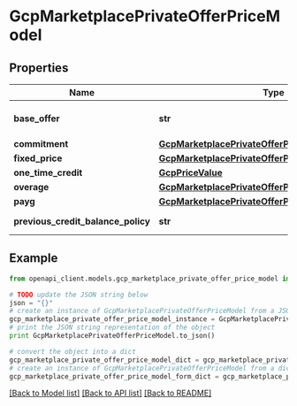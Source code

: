 # GcpMarketplacePrivateOfferPriceModel


## Properties
Name | Type | Description | Notes
------------ | ------------- | ------------- | -------------
**base_offer** | **str** | in format of \&quot;projects/{projectNumber}/services/service-name.endpoints.gcp-project-id.cloud.goog/standardOffers/base-offer-id\&quot; | [optional] 
**commitment** | [**GcpMarketplacePrivateOfferPriceModelCommitment**](GcpMarketplacePrivateOfferPriceModelCommitment.md) |  | [optional] 
**fixed_price** | [**GcpMarketplacePrivateOfferPriceModelFixed**](GcpMarketplacePrivateOfferPriceModelFixed.md) |  | [optional] 
**one_time_credit** | [**GcpPriceValue**](GcpPriceValue.md) |  | [optional] 
**overage** | [**GcpMarketplacePrivateOfferPriceModelOverage**](GcpMarketplacePrivateOfferPriceModelOverage.md) |  | [optional] 
**payg** | [**GcpMarketplacePrivateOfferPriceModelPayg**](GcpMarketplacePrivateOfferPriceModelPayg.md) |  | [optional] 
**previous_credit_balance_policy** | **str** | such as \&quot;PREVIOUS_CREDIT_BALANCE_POLICY_UNSPECIFIED\&quot; | [optional] 

## Example

```python
from openapi_client.models.gcp_marketplace_private_offer_price_model import GcpMarketplacePrivateOfferPriceModel

# TODO update the JSON string below
json = "{}"
# create an instance of GcpMarketplacePrivateOfferPriceModel from a JSON string
gcp_marketplace_private_offer_price_model_instance = GcpMarketplacePrivateOfferPriceModel.from_json(json)
# print the JSON string representation of the object
print GcpMarketplacePrivateOfferPriceModel.to_json()

# convert the object into a dict
gcp_marketplace_private_offer_price_model_dict = gcp_marketplace_private_offer_price_model_instance.to_dict()
# create an instance of GcpMarketplacePrivateOfferPriceModel from a dict
gcp_marketplace_private_offer_price_model_form_dict = gcp_marketplace_private_offer_price_model.from_dict(gcp_marketplace_private_offer_price_model_dict)
```
[[Back to Model list]](../README.md#documentation-for-models) [[Back to API list]](../README.md#documentation-for-api-endpoints) [[Back to README]](../README.md)


